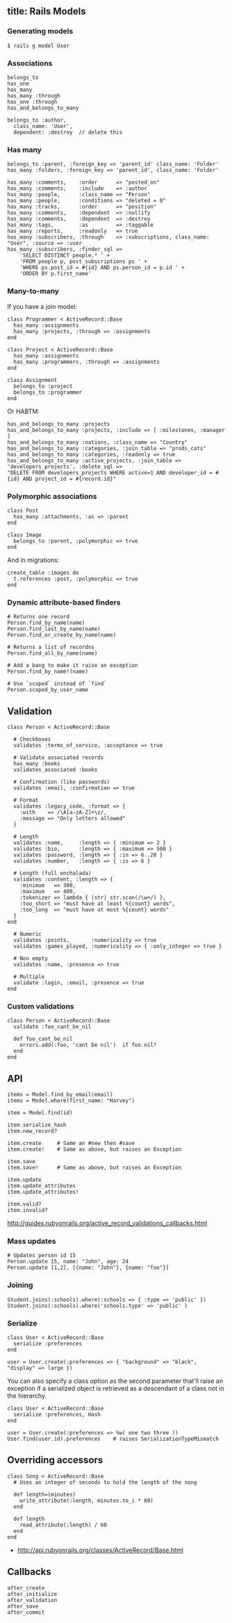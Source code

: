title: Rails Models
----

### Generating models

    $ rails g model User

### Associations

    belongs_to
    has_one
    has_many
    has_many :through
    has_one :through
    has_and_belongs_to_many

    belongs_to :author,
      class_name: 'User',
      dependent: :destroy  // delete this

### Has many

    belongs_to :parent, :foreign_key => 'parent_id' class_name: 'Folder'
    has_many :folders, :foreign_key => 'parent_id', class_name: 'Folder'

    has_many :comments,    :order      => "posted_on"
    has_many :comments,    :include    => :author
    has_many :people,      :class_name => "Person"
    has_many :people,      :conditions => "deleted = 0"
    has_many :tracks,      :order      => "position"
    has_many :comments,    :dependent  => :nullify
    has_many :comments,    :dependent  => :destroy
    has_many :tags,        :as         => :taggable
    has_many :reports,     :readonly   => true
    has_many :subscribers, :through    => :subscriptions, class_name: "User", :source => :user
    has_many :subscribers, :finder_sql =>
        'SELECT DISTINCT people.* ' +
        'FROM people p, post_subscriptions ps ' +
        'WHERE ps.post_id = #{id} AND ps.person_id = p.id ' +
        'ORDER BY p.first_name'

### Many-to-many

If you have a join model:

    class Programmer < ActiveRecord::Base
      has_many :assignments
      has_many :projects, :through => :assignments
    end

    class Project < ActiveRecord::Base
      has_many :assignments
      has_many :programmers, :through => :assignments
    end

    class Assignment
      belongs_to :project
      belongs_to :programmer
    end

Or HABTM:

    has_and_belongs_to_many :projects
    has_and_belongs_to_many :projects, :include => [ :milestones, :manager ]
    has_and_belongs_to_many :nations, :class_name => "Country"
    has_and_belongs_to_many :categories, :join_table => "prods_cats"
    has_and_belongs_to_many :categories, :readonly => true
    has_and_belongs_to_many :active_projects, :join_table => 'developers_projects', :delete_sql =>
    "DELETE FROM developers_projects WHERE active=1 AND developer_id = #{id} AND project_id = #{record.id}"

### Polymorphic associations

    class Post
      has_many :attachments, :as => :parent
    end

    class Image
      belongs_to :parent, :polymorphic => true
    end

And in migrations:

    create_table :images do
      t.references :post, :polymorphic => true
    end

### Dynamic attribute-based finders

    # Returns one record
    Person.find_by_name(name)
    Person.find_last_by_name(name)
    Person.find_or_create_by_name(name)

    # Returns a list of recordns
    Person.find_all_by_name(name)

    # Add a bang to make it raise an exception
    Person.find_by_name!(name)

    # Use `scoped` instead of `find`
    Person.scoped_by_user_name

Validation
----------

    class Person < ActiveRecord::Base

      # Checkboxes
      validates :terms_of_service, :acceptance => true

      # Validate associated records
      has_many :books
      validates_associated :books

      # Confirmation (like passwords)
      validates :email, :confirmation => true

      # Format
      validates :legacy_code, :format => {
        :with    => /\A[a-zA-Z]+\z/,
        :message => "Only letters allowed"
      }

      # Length
      validates :name,     :length => { :minimum => 2 }
      validates :bio,      :length => { :maximum => 500 }
      validates :password, :length => { :in => 6..20 }
      validates :number,   :length => { :is => 6 }

      # Length (full enchalada)
      validates :content, :length => {
        :minimum   => 300,
        :maximum   => 400,
        :tokenizer => lambda { |str| str.scan(/\w+/) },
        :too_short => "must have at least %{count} words",
        :too_long  => "must have at most %{count} words"
      }
    end

      # Numeric
      validates :points,       :numericality => true
      validates :games_played, :numericality => { :only_integer => true }

      # Non empty
      validates :name, :presence => true
    
      # Multiple
      validate :login, :email, :presence => true
    end

### Custom validations

    class Person < ActiveRecord::Base
      validate :foo_cant_be_nil

      def foo_cant_be_nil
        errors.add(:foo, 'cant be nil')  if foo.nil?
      end
    end
      
API
---

    items = Model.find_by_email(email)
    items = Model.where(first_name: "Harvey")

    item = Model.find(id)

    item.serialize_hash
    item.new_record?

    item.create     # Same an #new then #save
    item.create!    # Same as above, but raises an Exception

    item.save
    item.save!      # Same as above, but raises an Exception

    item.update
    item.update_attributes
    item.update_attributes!

    item.valid?
    item.invalid?


http://guides.rubyonrails.org/active_record_validations_callbacks.html

### Mass updates

    # Updates person id 15
    Person.update 15, name: "John", age: 24
    Person.update [1,2], [{name: "John"}, {name: "foo"}]

### Joining

    Student.joins(:schools).where(:schools => { :type => 'public' })
    Student.joins(:schools).where('schools.type' => 'public' )

### Serialize

    class User < ActiveRecord::Base
      serialize :preferences
    end

    user = User.create(:preferences => { "background" => "black", "display" => large })

You can also specify a class option as the second parameter that’ll raise an 
exception if a serialized object is retrieved as a descendant of a class not in 
the hierarchy.

    class User < ActiveRecord::Base
      serialize :preferences, Hash
    end

    user = User.create(:preferences => %w( one two three ))
    User.find(user.id).preferences    # raises SerializationTypeMismatch

Overriding accessors
--------------------

    class Song < ActiveRecord::Base
      # Uses an integer of seconds to hold the length of the song

      def length=(minutes)
        write_attribute(:length, minutes.to_i * 60)
      end

      def length
        read_attribute(:length) / 60
      end
    end

 * http://api.rubyonrails.org/classes/ActiveRecord/Base.html

Callbacks
---------

    after_create
    after_initialize
    after_validation
    after_save
    after_commit
